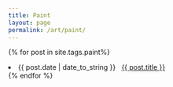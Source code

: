 ```yaml
---
title: Paint
layout: page
permalink: /art/paint/
---
```


{% for post in site.tags.paint%}
 <li><span>{{ post.date | date_to_string }}</span> &nbsp; <a href="{{ post.url }}">{{ post.title }}</a></li>
{% endfor %}
